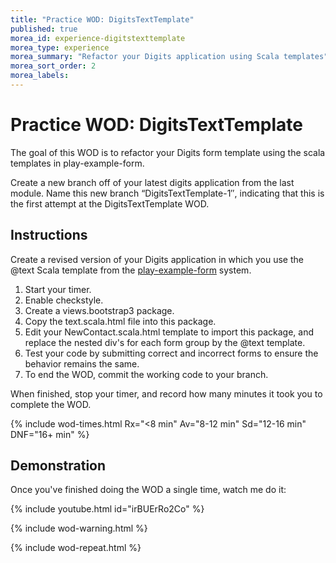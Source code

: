 ```yaml
---
title: "Practice WOD: DigitsTextTemplate"
published: true
morea_id: experience-digitstexttemplate
morea_type: experience
morea_summary: "Refactor your Digits application using Scala templates"
morea_sort_order: 2
morea_labels:
---
```


# Practice WOD: DigitsTextTemplate

The goal of this WOD is to refactor your Digits form template using the scala templates in play-example-form.

Create a new branch off of your latest digits application from the last module. Name this new branch “DigitsTextTemplate-1″, indicating that this is the first attempt at the DigitsTextTemplate WOD.

## Instructions

Create a revised version of your Digits application in which you use the @text Scala template from the [play-example-form](https://github.com/ics-software-engineering/play-example-form) system. 

  1. Start your timer.
  2. Enable checkstyle.
  3. Create a views.bootstrap3 package.
  4. Copy the text.scala.html file into this package.
  5. Edit your NewContact.scala.html template to import this package, and replace the nested div's for each form group by the @text template.
  6. Test your code by submitting correct and incorrect forms to ensure the behavior remains the same. 
  7. To end the WOD, commit the working code to your branch.

When finished, stop your timer, and record how many minutes it took you to complete the WOD. 

{% include wod-times.html Rx="<8 min" Av="8-12 min" Sd="12-16 min" DNF="16+ min" %}

## Demonstration

Once you've finished doing the WOD a single time, watch me do it:

{% include youtube.html id="irBUErRo2Co" %}

{% include wod-warning.html %}

{% include wod-repeat.html %}





